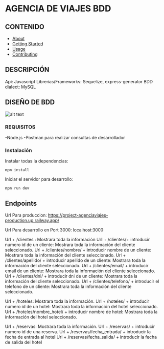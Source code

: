 # AGENCIA DE VIAJES BDD

## CONTENIDO

- [About](#about)
- [Getting Started](#getting_started)
- [Usage](#usage)
- [Contributing](../CONTRIBUTING.md)

## DESCRIPCIÓN <a name = "about"></a>

Api: Javascript
Librerias/Frameworks: Sequelize, express-generator
BDD dialect: MySQL

## DISEÑO DE BDD <a name = "getting_started"></a>

![alt text](/my-server/imagenes_README/agencia_viajes_reservas_diagram_BDD.png)

### REQUISITOS

-Node.js
-Postman para realizar consultas de desarrollador

### Instalación

Instalar todas la dependencias:

```
npm install
```

Iniciar el servidor para desarrollo:

```
npm run dev
```

## Endpoints <a name = "usage"></a>

Url Para produccion: https://project-agenciaviajes-production.up.railway.app/

Url Para desarrollo en Port 3000: localhost:3000

Url + /clientes : Mostrara toda la información
Url + /clientes/+ introducir numero id de un cliente: Mostrara toda la información del cliente seleccionado.
Url + /clientes/nombre/ + introducir nombre de un cliente: Mostrara toda la información del cliente seleccionado.
Url + /clientes/apellido/ + introducir apellido de un cliente: Mostrara toda la información del cliente seleccionado.
Url + /clientes/email/ + introducir email de un cliente: Mostrara toda la información del cliente seleccionado.
Url + /clientes/dni/ + introducir dni de un cliente: Mostrara toda la información del cliente seleccionado.
Url + /clientes/telefono/ + introducir el telefono de un cliente: Mostrara toda la información del cliente seleccionado.

Url + /hoteles: Mostrara toda la información.
Url + /hoteles/ + introducir numero id de un hotel: Mostrara toda la información del hotel seleccionado.
Url + /hoteles/nombre_hotel/ + introducir nombre de hotel: Mostrara toda la información del hotel seleccionado.

Url + /reservas: Mostrara toda la información.
Url + /reservas/ + introducir numero id de una reserva.
Url + /reservas/fecha_entrada/ + introducir la fecha de entrada al hotel
Url + /reservas/fecha_salida/ + introducir la fecha de salida del hotel
